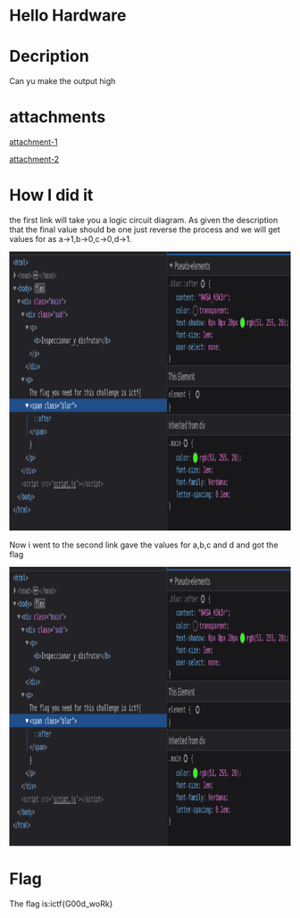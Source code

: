 # Hello Hardware

# Decription
Can yu make the output high

# attachments

[attachment-1](https://traboda-arena-36.s3.amazonaws.com/files/attachments/pic-selected-220620-0538-26_6b5d9f3b-879a-4947-b07c-7f482a023fe9.png?X-Amz-Algorithm=AWS4-HMAC-SHA256&X-Amz-Credential=AKIA6GUFVMV6HO3NYL6Z%2F20220702%2Fap-south-1%2Fs3%2Faws4_request&X-Amz-Date=20220702T095526Z&X-Amz-Expires=3600&X-Amz-SignedHeaders=host&X-Amz-Signature=a8d21cebd261aa56a57bd2b495723a0f28b67817e043476f9b9598e449f4bfb3)

[attachment-2](https://wokwi.com/projects/334568130647949906)

# How I did it

the first link will take you a logic circuit diagram. As given the description that the final value should  be one just reverse the process and we will get values for as a->1,b->0,c->0,d->1. 

<img src="/picture/inspec-2.png" style="height: 500px; width:750px;"/>

Now i went to the second link gave the values for a,b,c and d and got the flag

<img src="/picture/inspec-2.png" style="height: 500px; width:750px;"/>

# Flag 
The flag is:ictf{G00d_woRk}
 
